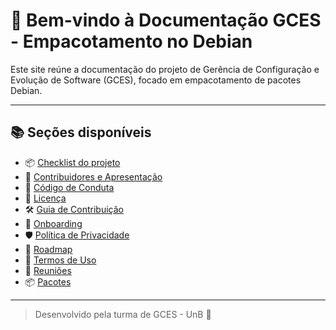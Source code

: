 # 🎯 Bem-vindo à Documentação GCES - Empacotamento no Debian

Este site reúne a documentação do projeto de Gerência de Configuração e Evolução de Software (GCES), focado em empacotamento de pacotes Debian.

---

## 📚 Seções disponíveis

- 📦 [Checklist do projeto](checklist.md)
- 👥 [Contribuidores e Apresentação](apresentacao.md)
- 📄 [Código de Conduta](codigoDeConduta.md)
- 📜 [Licença](licenca.md)
- 🛠️ [Guia de Contribuição](contribuicao.md)
- 🧩 [Onboarding](onBoarding.md)
- 🛡️ [Política de Privacidade](privacidade.md)
- 🚀 [Roadmap](roadmap.md)
- 📝 [Termos de Uso](termos.md)
- 📅 [Reuniões](reuniao.md)
- 📦 [Pacotes](/pacotes/mariaClara)

---

> Desenvolvido pela turma de GCES - UnB 🧡
